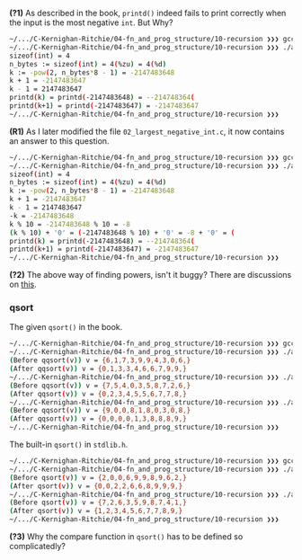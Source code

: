 
**(?1)** As described in the book, `printd()` indeed fails to print correctly when the input is the most negative `int`. But Why?<br>
```bash
~/.../C-Kernighan-Ritchie/04-fn_and_prog_structure/10-recursion ❯❯❯ gcc 02_largest_negative_int.c -lm
~/.../C-Kernighan-Ritchie/04-fn_and_prog_structure/10-recursion ❯❯❯ ./a.out 
sizeof(int) = 4
n_bytes := sizeof(int) = 4(%zu) = 4(%d)
k := -pow(2, n_bytes*8 - 1) = -2147483648
k + 1 = -2147483647
k - 1 = 2147483647
printd(k) = printd(-2147483648) = --214748364(
printd(k+1) = printd(-2147483647) = -2147483647
~/.../C-Kernighan-Ritchie/04-fn_and_prog_structure/10-recursion ❯❯❯ 
```

**(R1)** As I later modified the file `02_largest_negative_int.c`, it now contains an answer to this question.
```bash
~/.../C-Kernighan-Ritchie/04-fn_and_prog_structure/10-recursion ❯❯❯ gcc 02_largest_negative_int.c -lm
~/.../C-Kernighan-Ritchie/04-fn_and_prog_structure/10-recursion ❯❯❯ ./a.out 
sizeof(int) = 4
n_bytes := sizeof(int) = 4(%zu) = 4(%d)
k := -pow(2, n_bytes*8 - 1) = -2147483648
k + 1 = -2147483647
k - 1 = 2147483647
-k = -2147483648
k % 10 = -2147483648 % 10 = -8
(k % 10) + '0' = (-2147483648 % 10) + '0' = -8 + '0' = (
printd(k) = printd(-2147483648) = --214748364(
printd(k+1) = printd(-2147483647) = -2147483647
~/.../C-Kernighan-Ritchie/04-fn_and_prog_structure/10-recursion ❯❯❯ 
```


**(?2)** The above way of finding powers, isn't it buggy? There are discussions on [this](https://stackoverflow.com/questions/101439/the-most-efficient-way-to-implement-an-integer-based-power-function-powint-int).


### qsort
The given `qsort()` in the book.
```bash
~/.../C-Kernighan-Ritchie/04-fn_and_prog_structure/10-recursion ❯❯❯ gcc 03_qsort.c 
~/.../C-Kernighan-Ritchie/04-fn_and_prog_structure/10-recursion ❯❯❯ ./a.out 
(Before qqsort(v)) v = {6,1,7,3,9,9,4,3,0,6,}
(After qqsort(v)) v = {0,1,3,3,4,6,6,7,9,9,}
~/.../C-Kernighan-Ritchie/04-fn_and_prog_structure/10-recursion ❯❯❯ ./a.out 
(Before qqsort(v)) v = {7,5,4,0,3,5,8,7,2,6,}
(After qqsort(v)) v = {0,2,3,4,5,5,6,7,7,8,}
~/.../C-Kernighan-Ritchie/04-fn_and_prog_structure/10-recursion ❯❯❯ ./a.out 
(Before qqsort(v)) v = {9,0,0,8,1,8,0,3,0,8,}
(After qqsort(v)) v = {0,0,0,0,1,3,8,8,8,9,}
~/.../C-Kernighan-Ritchie/04-fn_and_prog_structure/10-recursion ❯❯❯ 
```
The built-in `qsort()` in `stdlib.h`.
```bash
~/.../C-Kernighan-Ritchie/04-fn_and_prog_structure/10-recursion ❯❯❯ gcc 04_qsort.c 
~/.../C-Kernighan-Ritchie/04-fn_and_prog_structure/10-recursion ❯❯❯ ./a.out 
(Before qsort(v)) v = {2,0,0,6,9,9,8,9,6,2,}
(After qsort(v)) v = {0,0,2,2,6,6,8,9,9,9,}
~/.../C-Kernighan-Ritchie/04-fn_and_prog_structure/10-recursion ❯❯❯ ./a.out 
(Before qsort(v)) v = {7,2,6,3,5,9,8,7,4,1,}
(After qsort(v)) v = {1,2,3,4,5,6,7,7,8,9,}
~/.../C-Kernighan-Ritchie/04-fn_and_prog_structure/10-recursion ❯❯❯ 
```
**(?3)** Why the compare function in `qsort()` has to be defined so complicatedly?
